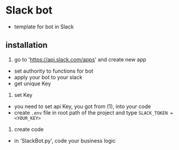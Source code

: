 # Slack bot
- template for bot in Slack

## installation
1. go to 'https://api.slack.com/apps' and create new app
  - set authority to functions for bot
  - apply your bot to your slack
  - get unique Key 

1. set Key
  - you need to set api Key, you got from (1), into your code
  - create `.env` file in root path of the project and type `SLACK_TOKEN = <YOUR_KEY>`

1. create code
  - in 'SlackBot.py', code your business logic 


